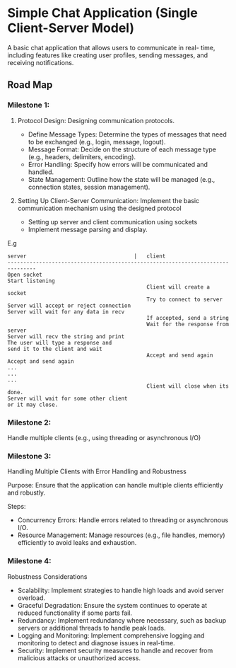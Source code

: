 # Simple Chat Application (Single Client-Server Model)

A basic chat application that allows users to communicate in real-	time, including features like creating user profiles, sending messages, and receiving notifications.

## Road Map

### Milestone 1:

1. Protocol Design: Designing communication protocols.

   - Define Message Types: Determine the types of messages that need to be
     exchanged (e.g., login, message, logout).
   - Message Format: Decide on the structure of each message type
     (e.g., headers, delimiters, encoding).
   - Error Handling: Specify how errors will be communicated and handled.
   - State Management: Outline how the state will be managed
     (e.g., connection states, session management).
2. Setting Up Client-Server Communication: Implement the basic communication
   mechanism using the designed protocol

   - Setting up server and client communication using sockets
   - Implement message parsing and display.

E.g

	server									|	client
	-------------------------------------------------------------------------------
	Open socket
	Start listening
												Client will create a socket
												Try to connect to server
	Server will accept or reject connection
	Server will wait for any data in recv
												If accepted, send a string
												Wait for the response from server
	Server will recv the string and print
	The user will type a response and
	send it to the client and wait
												Accept and send again
	Accept and send again
	...
	...
	...
												Client will close when its done.
	Server will wait for some other client
	or it may close.

### Milestone 2:

Handle multiple clients (e.g., using threading or asynchronous I/O)

### Milestone 3:

Handling Multiple Clients with Error Handling and Robustness

Purpose: Ensure that the application can handle multiple clients efficiently and robustly.

Steps:

- Concurrency Errors: Handle errors related to threading or asynchronous I/O.
- Resource Management: Manage resources (e.g., file handles, memory)
  efficiently to avoid leaks and exhaustion.

### Milestone 4:

Robustness Considerations

- Scalability: Implement strategies to handle high loads and avoid server
  overload.
- Graceful Degradation: Ensure the system continues to operate at reduced
  functionality if some parts fail.
- Redundancy: Implement redundancy where necessary, such as backup servers or
  additional threads to handle peak loads.
- Logging and Monitoring: Implement comprehensive logging and monitoring to
  detect and diagnose issues in real-time.
- Security: Implement security measures to handle and recover from malicious
  attacks or unauthorized access.
